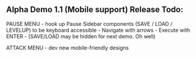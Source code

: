 Alpha Demo 1.1 (Mobile support) Release Todo:
----------------------------------

PAUSE MENU
    - hook up Pause Sidebar components (SAVE / LOAD / LEVELUP) to be keyboard accessible
        - Navigate with arrows
        - Execute with ENTER
        - (SAVE/LOAD may be hidden for next demo. Oh well)
        
ATTACK MENU
    - dev new mobile-friendly designs
